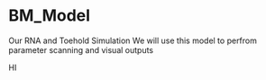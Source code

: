 # BM_Model
Our RNA and Toehold Simulation 
We will use this model to perfrom parameter scanning and visual outputs


HI

